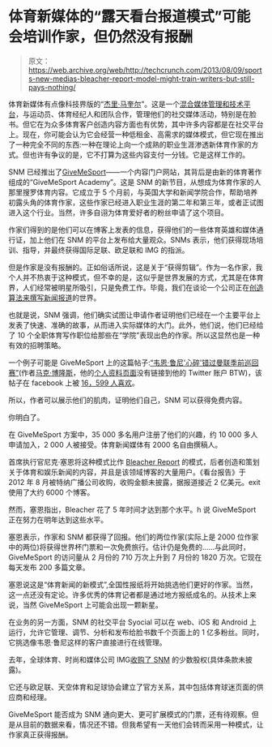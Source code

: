 # 体育新媒体的“露天看台报道模式”可能会培训作家，但仍然没有报酬

> 原文：<https://web.archive.org/web/http://techcrunch.com/2013/08/09/sports-new-medias-bleacher-report-model-might-train-writers-but-still-pays-nothing/>

体育新媒体有点像科技界版的“[杰里·马奎尔](https://web.archive.org/web/20230129072333/http://en.wikipedia.org/wiki/Jerry_Maguire)”。这是一个[混合媒体管理和技术平台](https://web.archive.org/web/20230129072333/https://techcrunch.com/2012/09/24/sports-new-media-secures-img-investment-based-on-its-syocial-platform/)，与运动员、体育经纪人和团队合作，管理他们的社交媒体活动，特别是在脸书。但它在为众多体育客户创造内容方面也有优势，其中许多内容都是在社交平台上。现在，你可能会认为它会经营一种低租金、高需求的媒体模式，但它现在推出了一种完全不同的东西:一种在理论上向一个成熟的职业生涯渗透新体育作家的方式。但也许有争议的是，它不打算为这些内容支付一分钱。它是这样工作的。

SNM 已经推出了[GiveMeSport](https://web.archive.org/web/20230129072333/http://givemesport.com/)——一个内容门户网站，其背后是由新的体育著作组成的“GiveMeSport Academy”。这是 SNM 的新节目，从想成为体育作家的人那里搜罗体育内容。它成立于 5 个月前，与英国大学和新闻学院合作，帮助培养初露头角的体育作家，这些作家已经进入职业生涯的第二年和第三年，或者正试图进入这个行业。当然，许多自诩为体育爱好者的粉丝申请了这个项目。

作家们得到的是他们可以在博客上发表的信息，获得他们的一些体育英雄和媒体通行证，加上他们在 SNM 的平台上发布给大量观众。SNMs 表示，他们获得现场培训、指导，并最终获得国际足联、欧足联和 IMG 的指派。

但是作家是没有报酬的。正如俗话所说，这是关于“获得剪辑”。作为一名作家，我个人并不热衷于这种模式，但不幸的是，这似乎是世界发展的方式，尤其是在体育界，人们经常被明星所吸引，只是免费工作。毕竟，我们在谈论一个公司正在[创造算法来撰写新闻报道](https://web.archive.org/web/20230129072333/http://www.wired.com/gadgetlab/2012/04/can-an-algorithm-write-a-better-news-story-than-a-human-reporter/)的世界。

也就是说，SNM 强调，他们确实试图让申请作者证明他们已经在一个主要平台上发表了快速、准确的故事，从而进入实际媒体的大门。此外，他们说，他们已经给了 10 个全职体育写作职位给那些在“学院”表现出色的作家。所以这显然也是一种有效的招聘策略。

一个例子可能是 GiveMeSport 上的这篇帖子:[“韦恩·鲁尼'心碎'错过曼联季前巡回赛”](https://web.archive.org/web/20230129072333/http://www.givemesport.com/358984-wayne-rooney-gutted-to-miss-manchester-united-preseason-tour)(作者[马克·博隆斯](https://web.archive.org/web/20230129072333/https://twitter.com/markbollons)，他的[个人资料页面](https://web.archive.org/web/20230129072333/http://www.givemesport.com/mark-bollons)没有链接到他的 Twitter 账户 BTW)，该帖子在 facebook 上被 [16，599 人喜欢](https://web.archive.org/web/20230129072333/https://www.facebook.com/WayneRooney/posts/584460741612898)。

所以，作者可以展示他们的肌肉，证明他们自己，SNM 可以获得免费内容。

你明白了。

在 GiveMeSport 方案中，35 000 多名用户注册了他们的兴趣，约 10 000 多人申请加入，2 000 人被接受。体育新闻媒体有 2000 名自由撰稿人。

首席执行官尼克·塞恩将这种模式比作 [Bleacher Report](https://web.archive.org/web/20230129072333/http://bleacherreport.com/) 的模式，后者创造和策划关于体育和娱乐新闻的内容，并且是该领域博客的大量用户。《看台报告》于 2012 年 8 月被特纳广播公司收购，收购金额未披露，据报道接近 2 亿美元。exit 使用了大约 6000 个博客。

然而，塞恩指出，Bleacher 花了 5 年时间才达到那个水平。h 说 GiveMeSport 正在努力在明年达到这些水平。

塞恩表示，作家和 SNM 都获得了回报。他们的两位作家(实际上是 2000 位作家中的两位)将获得世界杯门票和一次免费旅行。估计仍是免费的……与此同时，GiveMeSport 的访问量从 2 月份的 710 万次上升到 7 月份的 1820 万次。它现在每天发布 200 多篇文章。

塞恩说这是“体育新闻的新模式”,全国性报纸将开始挑选他们更好的作家。当然，这一点还没有定论。许多优秀的体育记者都是通过地方报纸成名的。从技术上来说，当然 GiveMeSport 上可能会出现一颗新星。

在业务的另一方面，SNM 的社交平台 Syocial 可以在 web、iOS 和 Android 上运行，允许它管理、调节、分析和发布给脸书数千个页面上的 1 亿多粉丝。同时，它挑选像韦恩·鲁尼这样的客户直接进行在线管理。

去年，全球体育、时尚和媒体公司 IMG[收购了 SNM](https://web.archive.org/web/20230129072333/https://techcrunch.com/2012/09/24/sports-new-media-secures-img-investment-based-on-its-syocial-platform/) 的少数股权(具体条款未披露)。

它还与欧足联、天空体育和足球协会建立了官方关系，其中包括体育球迷页面的供应商和经理。

GiveMeSport 能否成为 SNM 通向更大、更可扩展模式的门票，还有待观察。但是从目前的数据来看，情况还不错。但我希望有一天他们会转而采用一种模式，让作家真正获得报酬。